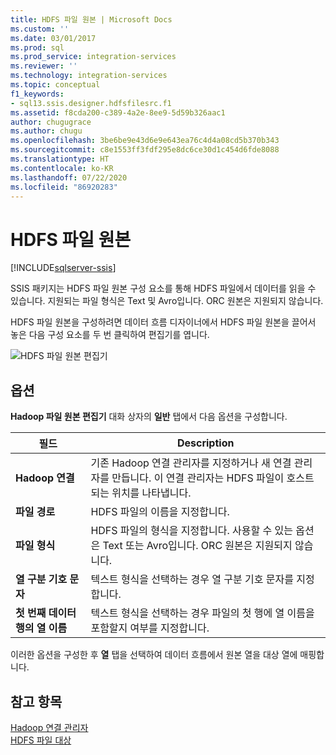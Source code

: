 ```yaml
---
title: HDFS 파일 원본 | Microsoft Docs
ms.custom: ''
ms.date: 03/01/2017
ms.prod: sql
ms.prod_service: integration-services
ms.reviewer: ''
ms.technology: integration-services
ms.topic: conceptual
f1_keywords:
- sql13.ssis.designer.hdfsfilesrc.f1
ms.assetid: f8cda200-c389-4a2e-8ee9-5d59b326aac1
author: chugugrace
ms.author: chugu
ms.openlocfilehash: 3be6be9e43d6e9e643ea76c4d4a08cd5b370b343
ms.sourcegitcommit: c8e1553ff3fdf295e8dc6ce30d1c454d6fde8088
ms.translationtype: HT
ms.contentlocale: ko-KR
ms.lasthandoff: 07/22/2020
ms.locfileid: "86920283"
---
```

# <a name="hdfs-file-source"></a>HDFS 파일 원본

[!INCLUDE[sqlserver-ssis](../../includes/applies-to-version/sqlserver-ssis.md)]


  SSIS 패키지는 HDFS 파일 원본 구성 요소를 통해 HDFS 파일에서 데이터를 읽을 수 있습니다. 지원되는 파일 형식은 Text 및 Avro입니다. ORC 원본은 지원되지 않습니다.  
  
 HDFS 파일 원본을 구성하려면 데이터 흐름 디자이너에서 HDFS 파일 원본을 끌어서 놓은 다음 구성 요소를 두 번 클릭하여 편집기를 엽니다.  
  
 ![HDFS 파일 원본 편집기](../../integration-services/data-flow/media/hdfs-file-source.png "HDFS 파일 원본 편집기")  
  
## <a name="options"></a>옵션  
 **Hadoop 파일 원본 편집기** 대화 상자의 **일반** 탭에서 다음 옵션을 구성합니다.  
  
|필드|Description|  
|-----------|-----------------|  
|**Hadoop 연결**|기존 Hadoop 연결 관리자를 지정하거나 새 연결 관리자를 만듭니다. 이 연결 관리자는 HDFS 파일이 호스트되는 위치를 나타냅니다.|  
|**파일 경로**|HDFS 파일의 이름을 지정합니다.|  
|**파일 형식**|HDFS 파일의 형식을 지정합니다. 사용할 수 있는 옵션은 Text 또는 Avro입니다. ORC 원본은 지원되지 않습니다.|  
|**열 구분 기호 문자**|텍스트 형식을 선택하는 경우 열 구분 기호 문자를 지정합니다.|  
|**첫 번째 데이터 행의 열 이름**|텍스트 형식을 선택하는 경우 파일의 첫 행에 열 이름을 포함할지 여부를 지정합니다.|  
  
 이러한 옵션을 구성한 후 **열** 탭을 선택하여 데이터 흐름에서 원본 열을 대상 열에 매핑합니다.  
  
## <a name="see-also"></a>참고 항목  
 [Hadoop 연결 관리자](../../integration-services/connection-manager/hadoop-connection-manager.md)   
 [HDFS 파일 대상](../../integration-services/data-flow/hdfs-file-destination.md)  
  
  
